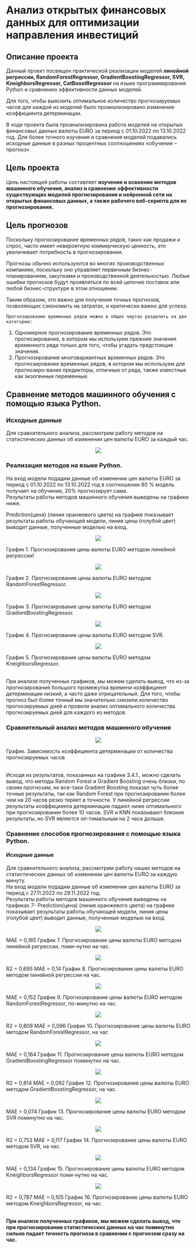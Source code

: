 # Анализ открытых финансовых данных для оптимизации направления инвестиций

## Описание проекта 
Данный проект посвящен практической реализации моделей <strong>линейной регрессии, RandomForestRegressor, GradientBoostingRegressor, SVR, KneighborsRegressor, CatBoostRegressor </strong> на языке программирования Python и сравнению эффективности данных моделей.  
<p> Для того, чтобы выяснить оптимальное количество прогнозируемых часов для каждой из моделей было проанализировано изменение коэффициента детерминации.</p>
В ходе проекта была проанализирована работа моделей на открытых финансовых данных валюты EURO за период с 01.10.2022 по 13.10.2022 год.  
Для более точного изучения и сравнения моделей подавались исходные данные в разных процентных соотношениях «обучение – прогноз»

## Цель проекта
Цель настоящей работы составляет <strong> изучение и освоение методов машинного обучения, анализ и сравнение эффективности существующих моделей прогнозирования и нейронной сети на открытых финансовых данных, 
а также рабочего веб-скрипта для их прогнозирования. </strong>

## Цель прогнозов
  Поскольку прогнозирование временных рядов, таких как продажи и спрос, часто имеет невероятную коммерческую ценность, это увеличивает потребность в прогнозировании. <br>
  <p> Прогнозы обычно используются во многих производственных компаниях, поскольку оно управляет первичным бизнес-планированием, закупками и производственной деятельностью.  
  Любые ошибки прогнозов будут проявляться по всей цепочке поставок или любой бизнес-структуре в этом отношении.</p>
	Таким образом, это важно для получения точных прогнозов, позволяющих сэкономить на затратах, и критически важно для успеха.

	Прогнозирование временных рядов можно в общих чертах разделить на две категории:

1.	Одномерное прогнозирование временных рядов. Это прогнозирование, в котором мы используем прежние значения временного ряда только для того, чтобы угадать предстоящие значения.
2.	Прогнозирование многовариантных временных рядов. Это прогнозирование временных рядов, в котором мы используем для прогнозиро-вания предикторы, отличные от ряда, также известные как экзогенные переменные.

## Сравнение методов машинного обучения с помощью языка Python. 

### Исходные данные
Для сравнительного анализа, рассмотрим работу методов на статистических данных об изменении цен валюты EURO за каждый час. 
<p align="center">
  <img src="https://github.com/ElenKor/Analytics/blob/main/images/1.png" />
</p>

### Реализация методов на языке Python.
На вход модели подадим данные об изменении цен валюты EURO за период с 01.10.2022 по 13.10.2022 год в соотношении 80 % модель получает на обучение, 20% прогнозирует сама.  
Результаты работы методов машинного обучения выведены на графики ниже.  
<p>Prediction(цена) (линия оранжевого цвета) на графике показывает результаты работы обучающей модели, линия цены (голубой цвет) выводит данные, полученные моделью на вход.</p>

 <p align="center">
  <img src="https://github.com/ElenKor/Analytics/blob/main/images/2.png" />
</p>
График 1. Прогнозирование цены валюты EURO методом линейной регрессии! 
 <p align="center">
  <img src="https://github.com/ElenKor/Analytics/blob/main/images/3.png" />
</p>
График 2. Прогнозирование цены валюты EURO методом RandomForestRegressor.
 <p align="center">
  <img src="https://github.com/ElenKor/Analytics/blob/main/images/4.png" />
</p>
График 3.  Прогнозирование цены валюты EURO методом GradientBoostingRegressor.
<p align="center">
  <img src="https://github.com/ElenKor/Analytics/blob/main/images/5.png" />
</p>
График 4. Прогнозирование цены валюты EURO методом SVR.
 <p align="center">
  <img src="https://github.com/ElenKor/Analytics/blob/main/images/6.png" />
</p>
График 5. Прогнозирование цены валюты EURO методом KneighborsRegressor.

<p><br> При анализе полученных графиков, мы можем сделать вывод, что из-за прогнозирования большого промежутка времени коэффициент детерминации низкий,
а часто даже отрицательный.  
  Для того, чтобы прогноз был более точный мы значительно снизили количество прогнозируемых дней и провели анализ оптимального количества прогнозируемых дней для каждого из методов. </p>

### Сравнительный анализ методов машинного обучения
 <p align="center">
  <img src="https://github.com/ElenKor/Analytics/blob/main/images/7.png" />
</p>
График. Зависимость коэффициента детерминации от количества прогнозируемых часов

<p><br> Исходя из результатов, показанных на графике 3.4.1., можно сделать вывод, что методы Random Forest и Gradient Boosting очень близки, 
по своим прогнозам, но все-таки Gradient Boosting показал чуть более точные результаты, так как Random Forest при прогнозировании более чем на 20 часов резко теряет в точности. 
У линейной регрессии результаты коэффициента детерминации падают ниже оптимального при прогнозировании более 10 часов. 
SVR и KNN показывают близкие результаты, но SVR является оп-тимальным на 2 часа дольше.</p>

### Сравнение способов прогнозирования с помощью языка Python.

#### Исходные данные
Для сравнительного анализа, рассмотрим работу наших методов на статистических данных об изменении цен валюты EURO за каждую минуту.  
На вход модели подадим данные об изменении цен валюты EURO за период с 27.11.2022 по 29.11.2022 год.  
Результаты работы методов машинного обучения выведены на графиках 7- Prediction(цена) (линия оранжевого цвета) на графике показывает результаты работы обучающей модели, 
линия цены (голубой цвет) выводит данные, полученные моделью на вход

<p align="center">
  <img src="https://github.com/ElenKor/Analytics/blob/main/images/8.png" />
</p>
 MAE = 0,185
График 7. Прогнозирование цены валюты EURO методом линейной регрессии, поми-нутно на час.

 <p align="center">
  <img src="https://github.com/ElenKor/Analytics/blob/main/images/9.png" />
</p>
 R2 = 0,695
MAE = 0,14
График 8. Прогнозирование цены валюты EURO методом линейной регрессии на час.

 <p align="center">
  <img src="https://github.com/ElenKor/Analytics/blob/main/images/10.png" />
</p>
 MAE = 0,152
График 9. Прогнозирование цены валюты EURO методом RandomForestRegressor, по-минутно на час.

 <p align="center">
  <img src="https://github.com/ElenKor/Analytics/blob/main/images/11.png" />
</p>
 R2 = 0,809
MAE = 0,096
График 10. Прогнозирование цены валюты EURO методом RandomForestRegressor, на час
 
<p align="center">
  <img src="https://github.com/ElenKor/Analytics/blob/main/images/12.png" />
</p>
 MAE = 0,164
График 11. Прогнозирование цены валюты EURO методом GradientBoostingRegressor поминутно на час.


 
 <p align="center">
  <img src="https://github.com/ElenKor/Analytics/blob/main/images/13.png" />
</p>
 R2 = 0,814
MAE = 0,092
График 12. Прогнозирование цены валюты EURO методом GradientBoostingRegressor, на час.

 
 <p align="center">
  <img src="https://github.com/ElenKor/Analytics/blob/main/images/14.png" />
</p>
 
 MAE = 0,074
График 13. Прогнозирование цены валюты EURO методом SVR поминутно на час.


 
<p align="center">
  <img src="https://github.com/ElenKor/Analytics/blob/main/images/15.png" />
</p>
 R2 = 0,753
MAE = 0,117
График 14. Прогнозирование цены валюты EURO методом SVR, на час.

 
<p align="center">
  <img src="https://github.com/ElenKor/Analytics/blob/main/images/16.png" />
</p>

MAE = 0,134
График 15. Прогнозирование цены валюты EURO методом KneighborsRegressor поми-нутно на час.


 
<p align="center">
  <img src="https://github.com/ElenKor/Analytics/blob/main/images/17.png" />
</p>
R2 = 0,787
MAE = 0,105
График 16. Прогнозирование цены валюты EURO методом KneighborsRegressor, на час.



<p> <strong><br> При анализе полученных графиков, мы можем сделать вывод, 
что при прогнозировании статистических данных на час поминутно сильно падает точность прогноза в сравнении с прогнозом сразу на час. </strong></p>



